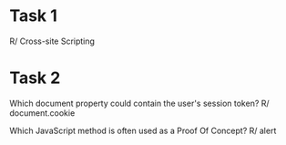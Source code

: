 # Task 1

R/ Cross-site Scripting

# Task 2

Which document property could contain the user's session token?
R/ document.cookie

Which JavaScript method is often used as a Proof Of Concept?
R/ alert


